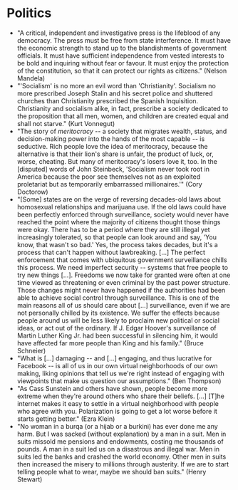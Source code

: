 # Politics

 * "A critical, independent and investigative press is the lifeblood of any democracy. The press must be free from state interference. It must have the economic strength to stand up to the blandishments of government officials. It must have sufficient independence from vested interests to be bold and inquiring without fear or favour. It must enjoy the protection of the constitution, so that it can protect our rights as citizens." (Nelson Mandela)
 * "'Socialism' is no more an evil word than 'Christianity'. Socialism no more prescribed Joseph Stalin and his secret police and shuttered churches than Christianity prescribed the Spanish Inquisition. Christianity and socialism alike, in fact, prescribe a society dedicated to the proposition that all men, women, and children are created equal and shall not starve." (Kurt Vonnegut)
 * "The story of *meritocracy* -- a society that migrates wealth, status, and decision-making power into the hands of the most capable -- is seductive. Rich people love the idea of meritocracy, because the alternative is that their lion's share is unfair, the product of luck, or, worse, cheating. But many of meritocracy's losers love it, too. In the [disputed] words of John Steinbeck, 'Socialism never took root in America because the poor see themselves not as an exploited proletariat but as temporarily embarrassed millionaires.'" (Cory Doctorow)
 * "[Some] states are on the verge of reversing decades-old laws about homosexual relationships and marijuana use. If the old laws could have been perfectly enforced through surveillance, society would never have reached the point where the majority of citizens thought those things were okay. There has to be a period where they are still illegal yet increasingly tolerated, so that people can look around and say, 'You know, that wasn't so bad.' Yes, the process takes decades, but it's a process that can't happen without lawbreaking. [...] The perfect enforcement that comes with ubiquitous government surveillance chills this process. We need imperfect security -- systems that free people to try new things [...]. Freedoms we now take for granted were often at one time viewed as threatening or even criminal by the past power structure. Those changes might never have happened if the authorities had been able to achieve social control through surveillance. This is one of the main reasons all of us should care about [...] surveillance, even if we are not personally chilled by its existence. We suffer the effects because people around us will be less likely to proclaim new political or social ideas, or act out of the ordinary. If J. Edgar Hoover's surveillance of Martin Luther King Jr. had been successful in silencing him, it would have affected far more people than King and his family." (Bruce Schneier)
 * "What is [...] damaging -- and [...] engaging, and thus lucrative for Facebook -- is all of us in our own virtual neighborhoods of our own making, liking opinions that tell us we're right instead of engaging with viewpoints that make us question our assumptions." (Ben Thompson)
 * "As Cass Sunstein and others have shown, people become more extreme when they're around others who share their beliefs. [...] [T]he internet makes it easy to settle in a virtual neighborhood with people who agree with you. Polarization is going to get a lot worse before it starts getting better." (Ezra Klein)
 * "No woman in a burqa (or a hijab or a burkini) has ever done me any harm. But I was sacked (without explanation) by a man in a suit. Men in suits missold me pensions and endowments, costing me thousands of pounds. A man in a suit led us on a disastrous and illegal war. Men in suits led the banks and crashed the world economy. Other men in suits then increased the misery to millions through austerity. If we are to start telling people what to wear, maybe we should ban suits." (Henry Stewart)
